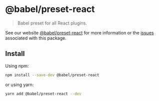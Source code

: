 # @babel/preset-react

> Babel preset for all React plugins.

See our website [@babel/preset-react](https://babeljs.io/docs/en/babel-preset-react) for more information or
the [issues](https://github.com/babel/babel/issues?utf8=%E2%9C%93&q=is%3Aissue+label%3A%22area%3A%20react%22+is%3Aopen)
associated with this package.

## Install

Using npm:

```sh
npm install --save-dev @babel/preset-react
```

or using yarn:

```sh
yarn add @babel/preset-react --dev
```
